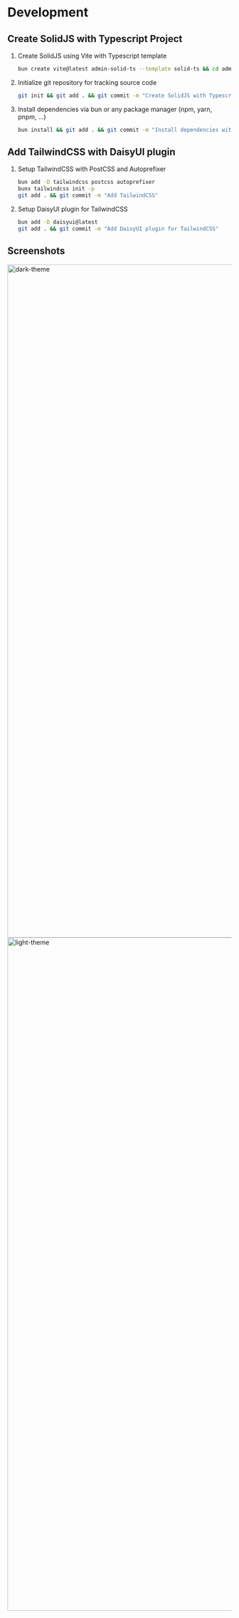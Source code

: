 # Development

## Create SolidJS with Typescript Project

1. Create SolidJS using Vite with Typescript template

   ```bash
   bun create vite@latest admin-solid-ts --template solid-ts && cd admin-solid-ts
   ```

2. Initialize git repository for tracking source code

   ```bash
   git init && git add . && git commit -m "Create SolidJS with Typescript Project"
   ```

3. Install dependencies via bun or any package manager (npm, yarn, pnpm, ...)

   ```bash
   bun install && git add . && git commit -m "Install dependencies with bun"
   ```

## Add TailwindCSS with DaisyUI plugin

1. Setup TailwindCSS with PostCSS and Autoprefixer

   ```bash
   bun add -D tailwindcss postcss autoprefixer
   bunx tailwindcss init -p
   git add . && git commit -m "Add TailwindCSS"
   ```

2. Setup DaisyUI plugin for TailwindCSS
   ```bash
   bun add -D daisyui@latest
   git add . && git commit -m "Add DaisyUI plugin for TailwindCSS"
   ```

## Screenshots
<img width="1511" alt="dark-theme" src="https://github.com/ravuthz/admin-solid-ts/assets/11207890/1fc3d012-a8ae-4ce1-bf85-f93fdbd55424">
<img width="1511" alt="light-theme" src="https://github.com/ravuthz/admin-solid-ts/assets/11207890/10f85c4e-ddbb-4341-9da0-bfcc505e539d">


